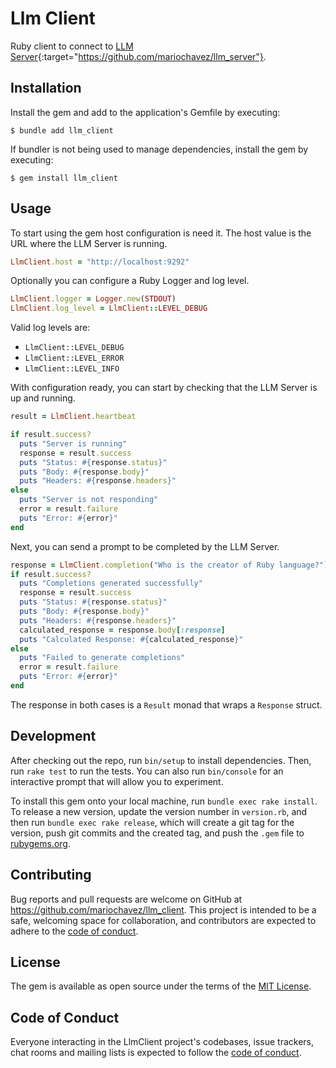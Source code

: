 # Llm Client

Ruby client to connect to [LLM Server](https://github.com/mariochavez/llm_server){:target="https://github.com/mariochavez/llm_server"}.

## Installation

Install the gem and add to the application's Gemfile by executing:

    $ bundle add llm_client

If bundler is not being used to manage dependencies, install the gem by executing:

    $ gem install llm_client

## Usage

To start using the gem host configuration is need it. The host value is the URL where the LLM Server is running.

```ruby
LlmClient.host = "http://localhost:9292"
```

Optionally you can configure a Ruby Logger and log level.

```ruby
LlmClient.logger = Logger.new(STDOUT)
LlmClient.log_level = LlmClient::LEVEL_DEBUG
```

Valid log levels are:
- `LlmClient::LEVEL_DEBUG`
- `LlmClient::LEVEL_ERROR`
- `LlmClient::LEVEL_INFO`

With configuration ready, you can start by checking that the LLM Server is up and running.

```ruby
result = LlmClient.heartbeat

if result.success?
  puts "Server is running"
  response = result.success
  puts "Status: #{response.status}"
  puts "Body: #{response.body}"
  puts "Headers: #{response.headers}"
else
  puts "Server is not responding"
  error = result.failure
  puts "Error: #{error}"
end
```

Next, you can send a prompt to be completed by the LLM Server.

```ruby
response = LlmClient.completion("Who is the creator of Ruby language?")
if result.success?
  puts "Completions generated successfully"
  response = result.success
  puts "Status: #{response.status}"
  puts "Body: #{response.body}"
  puts "Headers: #{response.headers}"
  calculated_response = response.body[:response]
  puts "Calculated Response: #{calculated_response}"
else
  puts "Failed to generate completions"
  error = result.failure
  puts "Error: #{error}"
end
```

The response in both cases is a `Result` monad that wraps a `Response` struct.

## Development

After checking out the repo, run `bin/setup` to install dependencies. Then, run `rake test` to run the tests. You can also run `bin/console` for an interactive prompt that will allow you to experiment.

To install this gem onto your local machine, run `bundle exec rake install`. To release a new version, update the version number in `version.rb`, and then run `bundle exec rake release`, which will create a git tag for the version, push git commits and the created tag, and push the `.gem` file to [rubygems.org](https://rubygems.org).

## Contributing

Bug reports and pull requests are welcome on GitHub at https://github.com/mariochavez/llm_client. This project is intended to be a safe, welcoming space for collaboration, and contributors are expected to adhere to the [code of conduct](https://github.com/mariochavez/llm_client/blob/main/CODE_OF_CONDUCT.md).

## License

The gem is available as open source under the terms of the [MIT License](https://github.com/mariochavez/llm_client/blob/main/LICENSE.txt).

## Code of Conduct

Everyone interacting in the LlmClient project's codebases, issue trackers, chat rooms and mailing lists is expected to follow the [code of conduct](https://github.com/mariochavez/llm_client/blob/main/CODE_OF_CONDUCT.md).
